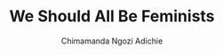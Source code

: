 ---
title: We Should All Be Feminists
author: Chimamanda Ngozi Adichie
readingDate: 2015-11-25
purchaseLink:
---